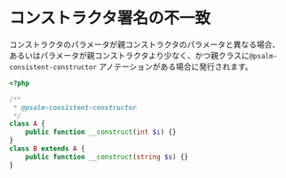 # コンストラクタ署名の不一致

コンストラクタのパラメータが親コンストラクタのパラメータと異なる場合、 あるいはパラメータが親コンストラクタより少なく、かつ親クラスに`@psalm-consistent-constructor` アノテーションがある場合に発行されます。

```php
<?php

/**
 * @psalm-consistent-constructor
 */
class A {
    public function __construct(int $i) {}
}
class B extends A {
    public function __construct(string $s) {}
}
```
